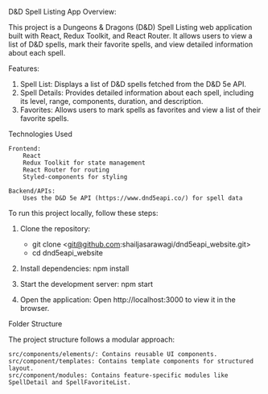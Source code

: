 D&D Spell Listing App
Overview:

This project is a Dungeons & Dragons (D&D) Spell Listing web application built with React, Redux Toolkit, and React Router. It allows users to view a list of D&D spells, mark their favorite spells, and view detailed information about each spell.

Features:

1.  Spell List: Displays a list of D&D spells fetched from the D&D 5e API.
2.  Spell Details: Provides detailed information about each spell, including its level, range, components, duration, and description.
3.  Favorites: Allows users to mark spells as favorites and view a list of their favorite spells.

Technologies Used

    Frontend:
        React
        Redux Toolkit for state management
        React Router for routing
        Styled-components for styling

    Backend/APIs:
        Uses the D&D 5e API (https://www.dnd5eapi.co/) for spell data

To run this project locally, follow these steps:

1. Clone the repository:

   - git clone <git@github.com:shailjasarawagi/dnd5eapi_website.git>
   - cd dnd5eapi_website

2. Install dependencies:
   npm install

3. Start the development server:
   npm start
4. Open the application:
   Open http://localhost:3000 to view it in the browser.

Folder Structure

The project structure follows a modular approach:

    src/components/elements/: Contains reusable UI components.
    src/component/templates: Contains template components for structured layout.
    src/component/modules: Contains feature-specific modules like SpellDetail and SpellFavoriteList.
